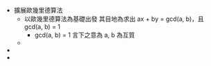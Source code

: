 - 擴展歐幾里德算法
	- 以歐幾里德算法為基礎出發
	  其目地為求出 ax + by = gcd(a, b)，且 gcd(a, b) = 1
		- gcd(a, b) = 1 言下之意為 a, b 為互質
	-
-
-